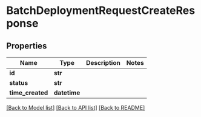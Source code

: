 # BatchDeploymentRequestCreateResponse

## Properties
Name | Type | Description | Notes
------------ | ------------- | ------------- | -------------
**id** | **str** |  | 
**status** | **str** |  | 
**time_created** | **datetime** |  | 

[[Back to Model list]](../README.md#documentation-for-models) [[Back to API list]](../README.md#documentation-for-api-endpoints) [[Back to README]](../README.md)


